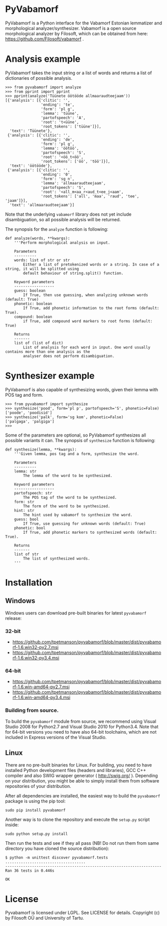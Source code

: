 PyVabamorf
==========

PyVabamorf is a Python interface for the Vabamorf Estonian lemmatizer and morphological analyzer/synthesizer.
Vabamorf is a open source morphological analyzer by Filosoft, which can be obtained from here: https://github.com/Filosoft/vabamorf .

# Analysis example

PyVabamorf takes the input string or a list of words and returns a list of dictionaries of possible analysis.

```
>>> from pyvabamorf import analyze
>>> from pprint import pprint
>>> pprint(analyze('Tüünete öötööde allmaaraudteejaam'))
[{'analysis': [{'clitic': '',
                'ending': 'te',
                'form': 'pl g',
                'lemma': 'tüüne',
                'partofspeech': 'A',
                'root': 't<üüne',
                'root_tokens': ['tüüne']}],
  'text': 'Tüünete'},
 {'analysis': [{'clitic': '',
                'ending': 'de',
                'form': 'pl g',
                'lemma': 'öötöö',
                'partofspeech': 'S',
                'root': '<öö_t<öö',
                'root_tokens': ['öö', 'töö']}],
  'text': 'öötööde'},
 {'analysis': [{'clitic': '',
                'ending': '0',
                'form': 'sg n',
                'lemma': 'allmaaraudteejaam',
                'partofspeech': 'S',
                'root': '<all_m<aa_r<aud_t<ee_j<aam',
                'root_tokens': ['all', 'maa', 'raud', 'tee', 'jaam']}],
  'text': 'allmaaraudteejaam'}]
```

Note that the underlying `vabamorf` library does not yet include disambiguation, so all possible analysis will be returned.

The synopsis for the ```analyze``` function is following:
```
def analyze(words, **kwargs):
    '''Perform morphological analysis on input.
    
    Parameters
    ----------
    words: list of str or str
        Either a list of pretokenized words or a string. In case of a string, it will be splitted using
        default behaviour of string.split() function.
    
    Keyword parameters
    ------------------
    guess: boolean
        If True, then use guessing, when analyzing unknown words (default: True)
    phonetic: boolean
        If True, add phonetic information to the root forms (default: True).
    compound: boolean
        if True, add compound word markers to root forms (default: True)

    Returns
    -------
    list of (list of dict)
        List of analysis for each word in input. One word usually contains more than one analysis as the
        analyser does not perform disambiguation.
```

# Synthesizer example

PyVabamorf is also capable of synthesizing words, given their lemma with POS tag and form.

```
>>> from pyvabamorf import synthesize
>>> synthesize('pood', form='pl p', partofspeech='S', phonetic=False)
['poode', 'poodisid']
>>> synthesize('palk', form='sg kom', phonetic=False)
['palgaga', 'palgiga']
>>> 
```

Some of the parameters are optional, so PyVabamorf synthesizes all possible variants it can.
The synopsis of ```synthesize``` function is following:

```
def synthesize(lemma, **kwargs):
    '''Given lemma, pos tag and a form, synthesize the word.

    Parameters
    ----------
    lemma: str
        The lemma of the word to be synthesized.
        
    Keyword parameters
    ------------------
    partofspeech: str
        The POS tag of the word to be synthesized.
    form: str
        The form of the word to be synthesized.
    hint: str
        The hint used by vabamorf to synthesize the word.
    guess: bool
        If True, use guessing for unknown words (default: True)
    phonetic: bool
        If True, add phonetic markers to synthesized words (default: True).
        
    Returns
    -------
    list of str
        The list of synthesized words.
    '''
```

# Installation

## Windows

Windows users can download pre-built binaries for latest `pyvabamorf` release:

### 32-bit

* https://github.com/tpetmanson/pyvabamorf/blob/master/dist/pyvabamorf-1.6.win32-py2.7.msi
* https://github.com/tpetmanson/pyvabamorf/blob/master/dist/pyvabamorf-1.6.win32-py3.4.msi

### 64-bit

* https://github.com/tpetmanson/pyvabamorf/blob/master/dist/pyvabamorf-1.6.win-amd64-py2.7.msi
* https://github.com/tpetmanson/pyvabamorf/blob/master/dist/pyvabamorf-1.6.win-amd64-py3.4.msi

### Building from source.

To build the `pyvabamorf` module from source, we recommend using Visual Studio 2008 for Python2.7 and Visual Studio 2010 for Python3.4. Note that for 64-bit versions you need to have also 64-bit toolchains, which are not included in Express versions of the Visual Studio.

## Linux

There are no pre-built binaries for Linux. For building, you need to have installed Python development files (headers and libraries), GCC C++ compiler and also SWIG wrapper generator ( http://swig.org/ ). Depending on your distribution, you might be able to simply install them from software repositories of your distribution.

After all dependencies are installed, the easiest way to build the `pyvabamorf` package is using the pip tool:
```
sudo pip install pyvabamorf
```

Another way is to clone the repository and execute the `setup.py` script inside:
```
sudo python setup.py install
```

Then run the tests and see if they all pass (NB! Do not run them from same directory you have cloned the source distribution):
```
$ python -m unittest discover pyvabamorf.tests
....................................
----------------------------------------------------------------------
Ran 36 tests in 0.446s

OK
```

# License

Pyvabamorf is licensed under LGPL. See LICENSE for details.
Copyright (c) by Filosoft OÜ and University of Tartu.
